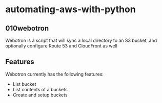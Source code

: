 # automating-aws-with-python


## 010webotron

Webotron is a script that will sync a local directory to an S3 bucket, and optionally configure Route 53 and CloudFront as well

## Features

Webotron currently has the following features:

- List bucket
- List contents of a buckets
- Create and setup buckets
